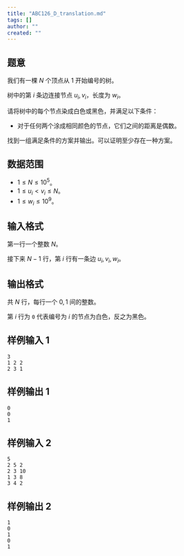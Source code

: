 ```yaml
---
title: "ABC126_D_translation.md"
tags: []
author: ""
created: ""
---
```


## 题意  

我们有一棵 $N$ 个顶点从 $1$ 开始编号的树。

树中的第 $i$ 条边连接节点 $u_i,v_i$，长度为 $w_i$​。 

请将树中的每个节点染成白色或黑色，并满足以下条件：

- 对于任何两个涂成相同颜色的节点，它们之间的距离是偶数。

找到一组满足条件的方案并输出。可以证明至少存在一种方案。

## 数据范围

- $1\le N\le10^5$。
- $1\le u_i< v_i\le N$。
- $1\le w_i\le 10^9$。
## 输入格式

第一行一个整数 $N$。

接下来 $N-1$ 行，第 $i$ 行有一条边 $u_i,v_i,w_i$。

## 输出格式

共 $N$ 行，每行一个 $0,1$ 间的整数。

第 $i$ 行为 `0` 代表编号为 $i$ 的节点为白色，反之为黑色。

## 样例输入 1
```
3
1 2 2
2 3 1
```

## 样例输出 1
```
0
0
1
```

## 样例输入 2
```
5
2 5 2
2 3 10
1 3 8
3 4 2
```

## 样例输出 2
```
1
0
1
0
1
```

